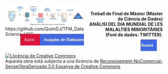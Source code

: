 <div style="width: 100%; clear: both;">
<div style="float: left; width: 50%;">
<img src="./imgLogo.png", align="left">
</div>
<div style="float: right; width: 50%;">
    <p style="margin: 0; padding-top: 22px; text-align:right;"><b>Treball de Final de Màster (Máster de Ciència de Dades)</b></p>
<p style="margin: 0; text-align:right;"><b>ANÀLISI DEL DIA MUNDIAL DE LES MALALTIES MINORITÀRIES 
  <br>(Font de dades: TWITTER)</b>.</p>
</div>
</div>
https://github.com/QuimDJ/TFM_DataScience_UOC
<div style="text-align:right">
    <span style="font-family:calibri;font-size:8;color:white; background-color:Crimson; text-align:right; margin-left: 0.5cm;padding:0.3cm"> Autor: </span>
    <span style="font-family:calibri;font-size:8;color:white; background-color:RoyalBlue; text-align:center;  margin-right: 0.5cm; padding:0.3cm"><b> Joaquim de Dalmases Juanet </b></span>
</div>
<br>
<a rel="license" href="http://creativecommons.org/licenses/by-nc-nd/3.0/es/"><img alt="Llicència de Creative Commons" style="border-width:0" src="https://i.creativecommons.org/l/by-nc-nd/3.0/es/88x31.png" /></a><br />Aquesta obra està subjecta a una llicència de <a rel="license" href="http://creativecommons.org/licenses/by-nc-nd/3.0/es/">Reconeixement-NoComercial-SenseObraDerivada 3.0 Espanya de Creative Commons</a>
